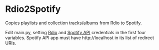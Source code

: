 Rdio2Spotify
============

Copies playlists and collection tracks/albums from Rdio to Spotify.

Edit main.py, setting [Rdio](http://rdio.mashery.com/apps/myapps/) and [Spotify API](https://developer.spotify.com/my-applications) credentials in the first four variables.
Spotify API app must have http://localhost in its list of redirect URIs.